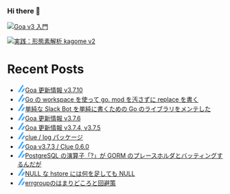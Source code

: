 ### Hi there 👋

[![Goa v3 入門](https://user-images.githubusercontent.com/4232165/99132515-db697b00-2659-11eb-8dae-05b549bcba90.png)](https://zenn.dev/ikawaha/books/goa-design-v3)

[![実践：形態素解析 kagome v2](https://user-images.githubusercontent.com/4232165/102152682-e281e400-3eb8-11eb-91f7-13e08a8977d9.png)](https://zenn.dev/ikawaha/books/kagome-v2-japanese-tokenizer)

# Recent Posts

<!--[START github.com/ikawaha/feedsnippet]--><!--[2022-07-03T00:00:59Z]-->
* ![](./icon/zenn.png)[Goa 更新情報 v3.7.10](https://zenn.dev/ikawaha/articles/20220702-2fb029d5b376fd)
* ![](./icon/zenn.png)[Go の workspace を使って go. mod を汚さずに replace を書く](https://zenn.dev/ikawaha/articles/20220701-a053ec54b77435)
* ![](./icon/zenn.png)[単純な Slack Bot を単純に書くための Go のライブラリをメンテした](https://zenn.dev/ikawaha/articles/20220628-0bd46584a3063d)
* ![](./icon/zenn.png)[Goa 更新情報 v3.7.6](https://zenn.dev/ikawaha/articles/20220604-5fec68135de16d)
* ![](./icon/zenn.png)[Goa 更新情報 v3.7.4, v3.7.5](https://zenn.dev/ikawaha/articles/20220515-8f78f05cd20ff7)
* ![](./icon/zenn.png)[clue / log パッケージ](https://zenn.dev/ikawaha/articles/20220503-6677a85c121a27)
* ![](./icon/zenn.png)[Goa v3.7.3 / Clue 0.6.0](https://zenn.dev/ikawaha/articles/20220503-1528a09718aef9)
* ![](./icon/zenn.png)[PostgreSQL の演算子「?」が GORM のプレースホルダとバッティングするんだが](https://zenn.dev/ikawaha/articles/20220113-bb7328a9f89925)
* ![](./icon/zenn.png)[NULL な hstore には何を足しても NULL](https://zenn.dev/ikawaha/articles/20211222-faf856de926326)
* ![](./icon/zenn.png)[errgroupのはまりどころと回避策](https://zenn.dev/ikawaha/articles/20211218-f37638b56e5807)
<!--[END github.com/ikawaha/feedsnippet]-->

